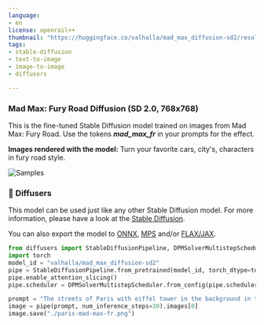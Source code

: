 ```yaml
---
language:
- en
license: openrail++
thumbnail: "https://huggingface.co/valhalla/mad_max_diffusion-sd2/resolve/main/mad-max-fr.png"
tags:
- stable-diffusion
- text-to-image
- image-to-image
- diffusers

---
```

### Mad Max: Fury Road Diffusion (SD 2.0, 768x768)

This is the fine-tuned Stable Diffusion model trained on images from Mad Max: Fury Road.
Use the tokens **_mad_max_fr_** in your prompts for the effect.


**Images rendered with the model:**
Turn your favorite cars, city's, characters in fury road style.

![Samples](https://huggingface.co/valhalla/mad_max_diffusion-sd2/resolve/main/mad-max-fr.png)


### 🧨 Diffusers

This model can be used just like any other Stable Diffusion model. For more information,
please have a look at the [Stable Diffusion](https://huggingface.co/docs/diffusers/api/pipelines/stable_diffusion).

You can also export the model to [ONNX](https://huggingface.co/docs/diffusers/optimization/onnx), [MPS](https://huggingface.co/docs/diffusers/optimization/mps) and/or [FLAX/JAX]().

```python
from diffusers import StableDiffusionPipeline, DPMSolverMultistepScheduler
import torch
model_id = "valhalla/mad_max_diffusion-sd2"
pipe = StableDiffusionPipeline.from_pretrained(model_id, torch_dtype=torch.float16).to("cuda")
pipe.enable_attention_slicing()
pipe.scheduler = DPMSolverMultistepScheduler.from_config(pipe.scheduler.config)

prompt = "The streets of Paris with eiffel tower in the background in the style of mad_max_fr"
image = pipe(prompt, num_inference_steps=30).images[0]
image.save("./paris-mad-max-fr.png")
```